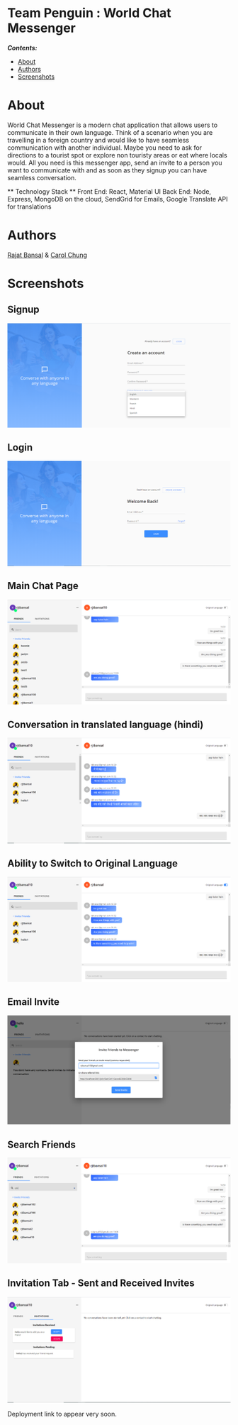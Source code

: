 # Team Penguin : World Chat Messenger

**_Contents:_**
- [About](#about)
- [Authors](#authors)
- [Screenshots](#screenshots)

# About

World Chat Messenger is a modern chat application that allows users to communicate in their own language. Think of a scenario when you are travelling in a foreign country and would like to have seamless communication with another individual. Maybe you need to ask for directions to a tourist spot or explore non touristy areas or eat where locals would. All you need is this messenger app, send an invite to a person you want to communicate with and as soon as they signup you can have seamless conversation.

** Technology Stack **
Front End: React, Material UI
Back End: Node, Express, MongoDB on the cloud, SendGrid for Emails, Google Translate API for translations

# Authors

[Rajat Bansal](https://github.com/rjtbansal) & [Carol Chung](https://github.com/cch5ng)

# Screenshots
## Signup
![Sign Up](./screenshots/signup-page.PNG)

## Login
![Login](./screenshots/login-page.PNG)

## Main Chat Page
![Chat Page](./screenshots/chat-page.PNG)

## Conversation in translated language (hindi)
![Conversation in Hindi](./screenshots/conversation-hindi.PNG)

## Ability to Switch to Original Language 
![Switch To Original Language](./screenshots/switch-to-original-language.PNG)

## Email Invite
![Email Invitation](./screenshots/email-invite.PNG)

## Search Friends
![Search Friends Feature](./screenshots/search-feature.PNG)

## Invitation Tab - Sent and Received Invites
![Invitations Tab](./screenshots/invitations-tab.PNG)

Deployment link to appear very soon.



 



